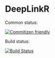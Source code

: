 # DeepLinkR


Common status:

[![Commitizen friendly](https://img.shields.io/badge/commitizen-friendly-brightgreen.svg)](http://commitizen.github.io/cz-cli/)

Build status:

[![Build Status](https://dev.azure.com/StEnPublic/DeepLinkR/_apis/build/status/vsts_ci?branchName=master)](https://dev.azure.com/StEnPublic/DeepLinkR/_build/latest?definitionId=1&branchName=master)